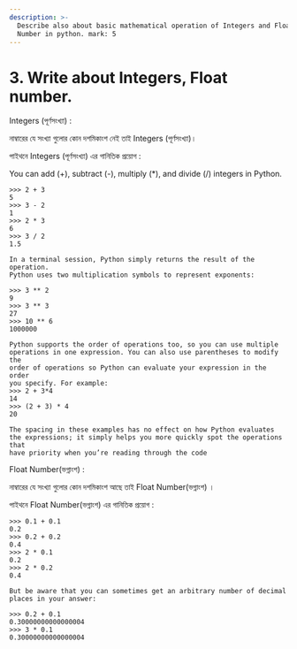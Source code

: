 ```yaml
---
description: >-
  Describe also about basic mathematical operation of Integers and Float types
  Number in python. mark: 5
---
```


# 3. Write about Integers, Float number.

Integers \(পূর্ণসংখ্যা\) : 

নাম্বারের যে সংখ্যা গুলোর কোন দশমিকাংশ নেই তাই Integers \(পূর্ণসংখ্যা\)।

পাইথনে Integers \(পূর্ণসংখ্যা\) এর গানিতিক প্রয়োগ :  


You can add \(+\), subtract \(-\), multiply \(\*\), and divide \(/\) integers in Python.

```text
>>> 2 + 3
5
>>> 3 - 2
1
>>> 2 * 3
6
>>> 3 / 2
1.5
```

```
In a terminal session, Python simply returns the result of the operation.
Python uses two multiplication symbols to represent exponents:
```

```text
>>> 3 ** 2
9
>>> 3 ** 3
27
>>> 10 ** 6
1000000
```

```text
Python supports the order of operations too, so you can use multiple
operations in one expression. You can also use parentheses to modify the
order of operations so Python can evaluate your expression in the order
you specify. For example:
>>> 2 + 3*4
14
>>> (2 + 3) * 4
20
```

```text
The spacing in these examples has no effect on how Python evaluates
the expressions; it simply helps you more quickly spot the operations that
have priority when you’re reading through the code
```

Float Number\(ভগ্নাংশ\) : 

নাম্বারের যে সংখ্যা গুলোর কোন দশমিকাংশ আছে তাই Float Number\(ভগ্নাংশ\) ।

পাইথনে Float Number\(ভগ্নাংশ\) এর গানিতিক প্রয়োগ :

```text
>>> 0.1 + 0.1
0.2
>>> 0.2 + 0.2
0.4
>>> 2 * 0.1
0.2
>>> 2 * 0.2
0.4
```

```text
But be aware that you can sometimes get an arbitrary number of decimal
places in your answer:
```

```text
>>> 0.2 + 0.1
0.30000000000000004
>>> 3 * 0.1
0.30000000000000004
```

